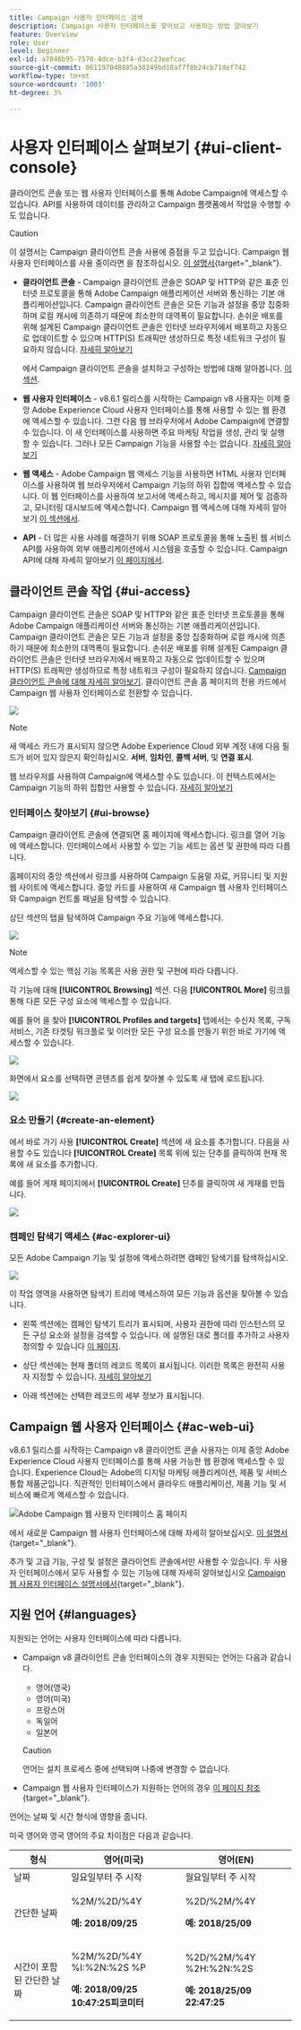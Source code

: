 ```yaml
---
title: Campaign 사용자 인터페이스 검색
description: Campaign 사용자 인터페이스를 찾아보고 사용하는 방법 알아보기
feature: Overview
role: User
level: Beginner
exl-id: a7846b95-7570-4dce-b3f4-d3cc23eefcac
source-git-commit: 061197048885a30249bd18af7f8b24cb71def742
workflow-type: tm+mt
source-wordcount: '1003'
ht-degree: 3%

---
```


# 사용자 인터페이스 살펴보기 {#ui-client-console}

클라이언트 콘솔 또는 웹 사용자 인터페이스를 통해 Adobe Campaign에 액세스할 수 있습니다. API를 사용하여 데이터를 관리하고 Campaign 플랫폼에서 작업을 수행할 수도 있습니다.

>[!CAUTION]
>
>이 설명서는 Campaign 클라이언트 콘솔 사용에 중점을 두고 있습니다. Campaign 웹 사용자 인터페이스를 사용 중이라면 을 참조하십시오. [이 설명서](https://experienceleague.adobe.com/docs/campaign-web/v8/campaign-web-home.html?lang=ko){target="_blank"}.

* **클라이언트 콘솔** - Campaign 클라이언트 콘솔은 SOAP 및 HTTP와 같은 표준 인터넷 프로토콜을 통해 Adobe Campaign 애플리케이션 서버와 통신하는 기본 애플리케이션입니다. Campaign 클라이언트 콘솔은 모든 기능과 설정을 중앙 집중화하며 로컬 캐시에 의존하기 때문에 최소한의 대역폭이 필요합니다. 손쉬운 배포를 위해 설계된 Campaign 클라이언트 콘솔은 인터넷 브라우저에서 배포하고 자동으로 업데이트할 수 있으며 HTTP(S) 트래픽만 생성하므로 특정 네트워크 구성이 필요하지 않습니다. [자세히 알아보기](#ui-access)

  에서 Campaign 클라이언트 콘솔을 설치하고 구성하는 방법에 대해 알아봅니다. [이 섹션](../start/connect.md).

* **웹 사용자 인터페이스** - v8.6.1 릴리스를 시작하는 Campaign v8 사용자는 이제 중앙 Adobe Experience Cloud 사용자 인터페이스를 통해 사용할 수 있는 웹 환경에 액세스할 수 있습니다. 그런 다음 웹 브라우저에서 Adobe Campaign에 연결할 수 있습니다. 이 새 인터페이스를 사용하면 주요 마케팅 작업을 생성, 관리 및 실행할 수 있습니다. 그러나 모든 Campaign 기능을 사용할 수는 없습니다. [자세히 알아보기](#ac-web-ui)

* **웹 액세스** - Adobe Campaign 웹 액세스 기능을 사용하면 HTML 사용자 인터페이스를 사용하여 웹 브라우저에서 Campaign 기능의 하위 집합에 액세스할 수 있습니다. 이 웹 인터페이스를 사용하여 보고서에 액세스하고, 메시지를 제어 및 검증하고, 모니터링 대시보드에 액세스합니다.  Campaign 웹 액세스에 대해 자세히 알아보기 [이 섹션에서](../start/connect.md#web-access).

* **API** - 더 많은 사용 사례를 해결하기 위해 SOAP 프로토콜을 통해 노출된 웹 서비스 API를 사용하여 외부 애플리케이션에서 시스템을 호출할 수 있습니다. Campaign API에 대해 자세히 알아보기 [이 페이지에서](../dev/api.md).


## 클라이언트 콘솔 작업 {#ui-access}

Campaign 클라이언트 콘솔은 SOAP 및 HTTP와 같은 표준 인터넷 프로토콜을 통해 Adobe Campaign 애플리케이션 서버와 통신하는 기본 애플리케이션입니다. Campaign 클라이언트 콘솔은 모든 기능과 설정을 중앙 집중화하며 로컬 캐시에 의존하기 때문에 최소한의 대역폭이 필요합니다. 손쉬운 배포를 위해 설계된 Campaign 클라이언트 콘솔은 인터넷 브라우저에서 배포하고 자동으로 업데이트할 수 있으며 HTTP(S) 트래픽만 생성하므로 특정 네트워크 구성이 필요하지 않습니다.  [Campaign 클라이언트 콘솔에 대해 자세히 알아보기](../start/connect.md). 클라이언트 콘솔 홈 페이지의 전용 카드에서 Campaign 웹 사용자 인터페이스로 전환할 수 있습니다.

![](assets/web-ui.png)


>[!NOTE]
>
>새 액세스 카드가 표시되지 않으면 Adobe Experience Cloud 외부 계정 내에 다음 필드가 비어 있지 않은지 확인하십시오. **서버**, **임차인**, **콜백 서버**, 및 **연결 표시**.


웹 브라우저를 사용하여 Campaign에 액세스할 수도 있습니다. 이 컨텍스트에서는 Campaign 기능의 하위 집합만 사용할 수 있습니다. [자세히 알아보기](#web-browser)

### 인터페이스 찾아보기 {#ui-browse}

Campaign 클라이언트 콘솔에 연결되면 홈 페이지에 액세스합니다. 링크를 열어 기능에 액세스합니다. 인터페이스에서 사용할 수 있는 기능 세트는 옵션 및 권한에 따라 다릅니다.

홈페이지의 중앙 섹션에서 링크를 사용하여 Campaign 도움말 자료, 커뮤니티 및 지원 웹 사이트에 액세스합니다. 중앙 카드를 사용하여 새 Campaign 웹 사용자 인터페이스와 Campaign 컨트롤 패널을 탐색할 수 있습니다.

상단 섹션의 탭을 탐색하여 Campaign 주요 기능에 액세스합니다.

![](assets/overview-home.png)

>[!NOTE]
>
>액세스할 수 있는 핵심 기능 목록은 사용 권한 및 구현에 따라 다릅니다.

각 기능에 대해 **[!UICONTROL Browsing]** 섹션. 다음 **[!UICONTROL More]** 링크를 통해 다른 모든 구성 요소에 액세스할 수 있습니다.

예를 들어 을 찾아 **[!UICONTROL Profiles and targets]** 탭에서는 수신자 목록, 구독 서비스, 기존 타겟팅 워크플로 및 이러한 모든 구성 요소를 만들기 위한 바로 가기에 액세스할 수 있습니다.

![](assets/overview-list.png)

화면에서 요소를 선택하면 콘텐츠를 쉽게 찾아볼 수 있도록 새 탭에 로드됩니다.

![](assets/new-tab.png)

### 요소 만들기 {#create-an-element}

에서 바로 가기 사용 **[!UICONTROL Create]** 섹션에 새 요소를 추가합니다. 다음을 사용할 수도 있습니다 **[!UICONTROL Create]** 목록 위에 있는 단추를 클릭하여 현재 목록에 새 요소를 추가합니다.

예를 들어 게재 페이지에서 **[!UICONTROL Create]** 단추를 클릭하여 새 게재를 만듭니다.

![](assets/new-recipient.png)

<!--
## Use a web browser {#web-browser}

You can also access a subset of Campaign capabilities through the a web browser.

The web access interface is similar to the console interface. From a browser, you can use the same navigation and display features as in the console, but you can perform only a reduced set of actions on campaigns. For example, you can view and cancel campaigns, but you cannot modify campaigns. 

[Learn more about Campaign web access](../start/connect.md#web-access).-->

### 캠페인 탐색기 액세스 {#ac-explorer-ui}

모든 Adobe Campaign 기능 및 설정에 액세스하려면 캠페인 탐색기를 탐색하십시오.

![](assets/explorer.png)

이 작업 영역을 사용하면 탐색기 트리에 액세스하여 모든 기능과 옵션을 찾아볼 수 있습니다.

* 왼쪽 섹션에는 캠페인 탐색기 트리가 표시되며, 사용자 권한에 따라 인스턴스의 모든 구성 요소와 설정을 검색할 수 있습니다. 에 설명된 대로 폴더를 추가하고 사용자 정의할 수 있습니다 [이 페이지](../audiences/folders-and-views.md).

* 상단 섹션에는 현재 폴더의 레코드 목록이 표시됩니다. 이러한 목록은 완전히 사용자 지정할 수 있습니다. [자세히 알아보기](../config/ui-settings.md)

* 아래 섹션에는 선택한 레코드의 세부 정보가 표시됩니다.


## Campaign 웹 사용자 인터페이스 {#ac-web-ui}

v8.6.1 릴리스를 시작하는 Campaign v8 클라이언트 콘솔 사용자는 이제 중앙 Adobe Experience Cloud 사용자 인터페이스를 통해 사용 가능한 웹 환경에 액세스할 수 있습니다. Experience Cloud는 Adobe의 디지털 마케팅 애플리케이션, 제품 및 서비스 통합 제품군입니다. 직관적인 인터페이스에서 클라우드 애플리케이션, 제품 기능 및 서비스에 빠르게 액세스할 수 있습니다.

![Adobe Campaign 웹 사용자 인터페이스 홈 페이지](assets/ac-web-home.png)

에서 새로운 Campaign 웹 사용자 인터페이스에 대해 자세히 알아보십시오. [이 설명서](https://experienceleague.adobe.com/docs/campaign-web/v8/campaign-web-home.html?lang=ko){target="_blank"}.

추가 및 고급 기능, 구성 및 설정은 클라이언트 콘솔에서만 사용할 수 있습니다. 두 사용자 인터페이스에서 모두 사용할 수 있는 기능에 대해 자세히 알아보십시오 [Campaign 웹 사용자 인터페이스 설명서에서](https://experienceleague.adobe.com/docs/campaign-web/v8/start/capability-matrix.html?lang=ko){target="_blank"}.


## 지원 언어 {#languages}

지원되는 언어는 사용자 인터페이스에 따라 다릅니다.

* Campaign v8 클라이언트 콘솔 인터페이스의 경우 지원되는 언어는 다음과 같습니다.

   * 영어(영국)
   * 영어(미국)
   * 프랑스어
   * 독일어
   * 일본어


  >[!CAUTION]
  >
  >언어는 설치 프로세스 중에 선택되며 나중에 변경할 수 없습니다.

* Campaign 웹 사용자 인터페이스가 지원하는 언어의 경우 [이 페이지 참조](https://experienceleague.adobe.com/docs/campaign-web/v8/start/connect-to-campaign.html#language-pref){target="_blank"}.


언어는 날짜 및 시간 형식에 영향을 줍니다.

미국 영어와 영국 영어의 주요 차이점은 다음과 같습니다.

<table> 
 <thead> 
  <tr> 
   <th> 형식<br /> </th> 
   <th> 영어(미국)<br /> </th> 
   <th> 영어(EN)<br /> </th> 
  </tr> 
 </thead> 
 <tbody> 
  <tr> 
   <td> 날짜<br /> </td> 
   <td> 일요일부터 주 시작<br /> </td> 
   <td> 월요일부터 주 시작<br /> </td> 
  </tr> 
  <tr> 
   <td> 간단한 날짜<br /> </td> 
   <td> <p>%2M/%2D/%4Y</p><p><strong>예: 2018/09/25</strong></p> </td> 
   <td> <p>%2D/%2M/%4Y</p><p><strong>예: 2018/25/09</strong></p> </td> 
  </tr> 
  <tr> 
   <td> 시간이 포함된 간단한 날짜<br /> </td> 
   <td> <p>%2M/%2D/%4Y %I:%2N:%2S %P</p><p><strong>예: 2018/09/25 10:47:25피코미터</strong></p> </td> 
   <td> <p>%2D/%2M/%4Y %2H:%2N:%2S</p><p><strong>예: 2018/25/09 22:47:25</strong></p> </td> 
  </tr> 
 </tbody> 
</table>
